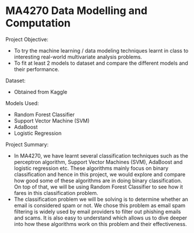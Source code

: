 # MA4270 Data Modelling and Computation

Project Objective:
- To try the machine learning / data modeling techniques learnt in class to interesting real-world multivariate analysis problems. 
- To fit at least 2 models to dataset and compare the different models and their performance.

Dataset:
- Obtained from Kaggle

Models Used:
- Random Forest Classifier
- Support Vector Machine (SVM)
- AdaBoost
- Logistic Regression

Project Summary:
- In MA4270, we have learnt several classification techniques such as the perceptron algorithm, Support Vector Machines (SVM), AdaBoost and logistic regression etc. These algorithms mainly focus on binary classification and hence in this project, we would explore and compare how good some of these algorithms are in doing binary classification. On top of that, we will be using Random Forest Classifier to see how it fares in this classification problem.
- The classification problem we will be solving is to determine whether an email is considered spam or not. We chose this problem as email spam filtering is widely used by email providers to filter out phishing emails and scams. It is also easy to understand which allows us to dive deeper into how these algorithms work on this problem and their effectiveness.
